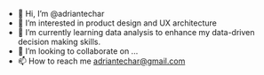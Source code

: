- 👋 Hi, I’m @adriantechar
- 👀 I’m interested in product design and UX architecture  
- 🌱 I’m currently learning data analysis to enhance my data-driven decision making skills.
- 💞️ I’m looking to collaborate on ...
- 📫 How to reach me adriantechar@gmail.com

<!---
adriantechar/adriantechar is a ✨ special ✨ repository because its `README.md` (this file) appears on your GitHub profile.
You can click the Preview link to take a look at your changes.
--->
